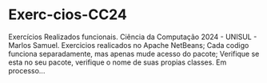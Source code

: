 # Exerc-cios-CC24
Exercícios Realizados funcionais. Ciência da Computação 2024 - UNISUL - Marlos Samuel.
Exercicios realicados no Apache NetBeans; 
Cada codigo funciona separadamente, mas apenas mude acesso do pacote;
Verifique se esta no seu pacote, verifique o nome de suas propias classes.
Em processo...
